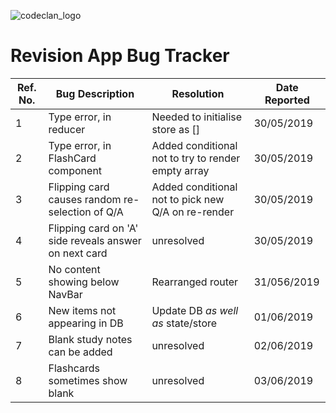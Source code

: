 ![codeclan_logo](https://user-images.githubusercontent.com/11422619/54070681-ca4c5200-425a-11e9-8cf8-cd6a191bc3cd.png)

# Revision App Bug Tracker

Ref. No. | Bug Description | Resolution | Date Reported
-------- | --------------- | ---------- | -------------
1 | Type error, in reducer | Needed to initialise store as [] | 30/05/2019
2 | Type error, in FlashCard component | Added conditional not to try to render empty array | 30/05/2019
3 | Flipping card causes random re-selection of Q/A | Added conditional not to pick new Q/A on re-render | 30/05/2019
4 | Flipping card on 'A' side reveals answer on next card | unresolved | 30/05/2019
5 | No content showing below NavBar | Rearranged router | 31/056/2019
6 | New items not appearing in DB | Update DB _as well as_ state/store | 01/06/2019
7 | Blank study notes can be added | unresolved | 02/06/2019
8 | Flashcards sometimes show blank | unresolved | 03/06/2019
